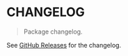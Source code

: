 # CHANGELOG

> Package changelog.

See [GitHub Releases](https://github.com/stdlib-js/random-base-geometric/releases) for the changelog.